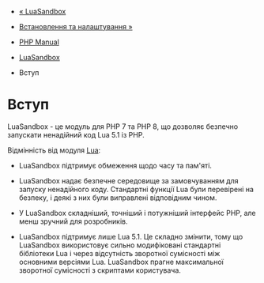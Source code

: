 - [« LuaSandbox](book.luasandbox.md)
- [Встановлення та налаштування »](luasandbox.setup.md)

- [PHP Manual](index.md)
- [LuaSandbox](book.luasandbox.md)
-   Вступ

# Вступ

LuaSandbox - це модуль для PHP 7 та PHP 8, що дозволяє безпечно
запускати ненадійний код Lua 5.1 із PHP.

Відмінність від модуля [Lua](book.lua.md):

- LuaSandbox підтримує обмеження щодо часу та пам'яті.

- LuaSandbox надає безпечне середовище за замовчуванням для запуску
ненадійного коду. Стандартні функції Lua були перевірені на
безпеку, і деякі з них були виправлені відповідним
чином.

- У LuaSandbox складніший, точніший і потужніший інтерфейс PHP, але менш
зручний для розробників.

- LuaSandbox підтримує лише Lua 5.1. Це складно змінити, тому
що LuaSandbox використовує сильно модифіковані стандартні
бібліотеки Lua і через відсутність зворотної сумісності між
основними версіями Lua. LuaSandbox прагне максимальної зворотної
сумісності з скриптами користувача.
